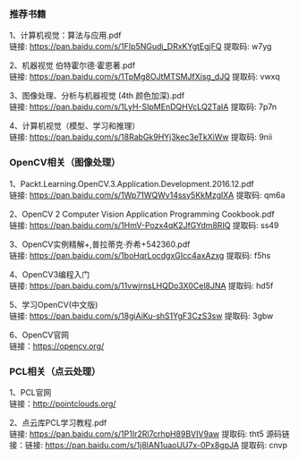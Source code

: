 ### 推荐书籍
1、计算机视觉：算法与应用.pdf  
链接: https://pan.baidu.com/s/1FIp5NGudi_DRxKYgtEgjFQ 提取码: w7yg

2、机器视觉  伯特霍尔德·霍恩著.pdf  
链接: https://pan.baidu.com/s/1TpMg8OJtMTSMJfXisg_dJQ 提取码: vwxq

3、图像处理、分析与机器视觉 (4th 颜色加深).pdf  
链接: https://pan.baidu.com/s/1LyH-SIpMEnDQHVcLQ2TaIA 提取码: 7p7n

4、计算机视觉（模型、学习和推理）  
链接: https://pan.baidu.com/s/18RabGk9HYj3kec3eTkXiWw 提取码: 9nii

### OpenCV相关（图像处理）
1、Packt.Learning.OpenCV.3.Application.Development.2016.12.pdf  
链接: https://pan.baidu.com/s/1Wp71WQWv14ssy5KkMzgIXA 提取码: qm6a

2、OpenCV 2 Computer Vision Application Programming Cookbook.pdf  
链接: https://pan.baidu.com/s/1HmV-Pozx4qK2JfGYdm8RIQ 提取码: ss49

3、OpenCV实例精解+,普拉蒂克·乔希+542360.pdf   
链接: https://pan.baidu.com/s/1boHqrLocdgxGIcc4axAzxg 提取码: f5hs

4、OpenCV3编程入门  
链接: https://pan.baidu.com/s/11vwjrnsLHQDo3X0Cel8JNA 提取码: hd5f

5、学习OpenCV(中文版)  
链接: https://pan.baidu.com/s/18giAiKu-shS1YgF3CzS3sw 提取码: 3gbw

6、OpenCV官网  
链接：https://opencv.org/

### PCL相关（点云处理）
1、PCL官网  
链接：http://pointclouds.org/

2、点云库PCL学习教程.pdf  
链接: https://pan.baidu.com/s/1P1Ir2Rl7crhpH89BVIV9aw 提取码: tht5
源码链接：链接: https://pan.baidu.com/s/1j8lAN1uaoUU7x-0Px8gpJA 提取码: cnvp
